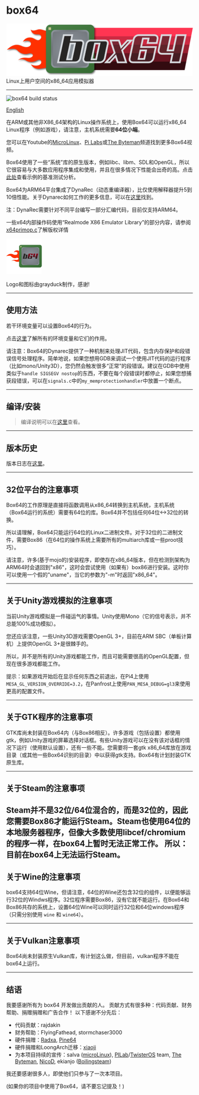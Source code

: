 # box64

![Official logo](img/Box64Logo.png "Official Logo")
Linux上用户空间的x86_64应用模拟器 

----
![box64 build status](https://app.travis-ci.com/ptitSeb/box64.svg?branch=main)

[English](README.md)

在ARM或其他非X86_64架构的Linux操作系统上，使用Box64可以运行x86_64 Linux程序（例如游戏），请注意，主机系统需要**64位小端**。

您可以在Youtube的[MicroLinux](https://www.youtube.com/channel/UCwFQAEj1lp3out4n7BeBatQ)、[Pi Labs](https://www.youtube.com/channel/UCgfQjdc5RceRlTGfuthBs7g)或[The Byteman](https://www.youtube.com/channel/UCEr8lpIJ3B5Ctc5BvcOHSnA)频道找到更多Box64视频。

Box64使用了一些“系统”库的原生版本，例如libc、libm、SDL和OpenGL，所以它很容易与大多数应用程序集成和使用，并且在很多情况下性能会出奇的高。点击[此处](https://box86.org/index.php/2021/06/game-performances/)查看示例的基准测试分析。

Box64为ARM64平台集成了DynaRec（动态重编译器），比仅使用解释器提升5到10倍性能。关于Dynarec如何工作的更多信息，可以在[这里](https://box86.org/2021/07/inner-workings-a-high%e2%80%91level-view-of-box86-and-a-low%e2%80%91level-view-of-the-dynarec/)找到。

注：DynaRec需要针对不同平台编写一部分汇编代码，目前仅支持ARM64。

一些x64内部操作码使用“Realmode X86 Emulator Library”的部分内容，请参阅[x64primop.c](../src/emu/x64primop.c)了解版权详情 

<img src="img/Box64Icon.png" width="96" height="96">

Logo和图标由grayduck制作，感谢!

----

使用方法
----

若干环境变量可以设置Box64的行为。

点击[这里](USAGE.md)了解所有的环境变量和它们的作用。

请注意：Box64的Dynarec提供了一种机制来处理JIT代码，包含内存保护和段错误信号处理程序。简单地说，如果您想用GDB来调试一个使用JIT代码的运行程序（比如mono/Unity3D），您仍然会触发很多“正常”的段错误。建议在GDB中使用类似于`handle SIGSEGV nostop`的东西，不要在每个段错误时都停止，如果您想捕获段错误，可以在`signals.c`中的`my_memprotectionhandler`中放置一个断点。

----

编译/安装
----
> 编译说明可以在[这里](COMPILE.md)查看。  

----

版本历史
----

版本日志在[这里](CHANGELOG.md)。

----

32位平台的注意事项
----

Box64的工作原理是直接将函数调用从x86_64转换到主机系统，主机系统（Box64运行的系统）需要有64位的库。Box64并不包括任何64位<->32位的转换。

所以请理解，Box64只能运行64位的Linux二进制文件。对于32位的二进制文件，需要Box86（在64位的操作系统上需要所有的multiarch库或一些proot技巧）。

请注意，许多(基于mojo的)安装程序，即使存在x86_64版本，但在检测到架构为ARM64时会退回到"x86"，这时会尝试使用（如果有）box86进行安装。这时你可以使用一个假的"uname"，当它的参数为"-m"时返回"x86_64"。

----

关于Unity游戏模拟的注意事项
----

当前Unity游戏模拟是一件碰运气的事情。Unity使用Mono（它的信号表示，并不总能100%成功模拟）。

您还应该注意，一些Unity3D游戏需要OpenGL 3+，目前在ARM SBC（单板计算机）上提供OpenGL 3+是很棘手的。

所以，并不是所有的Unity游戏都能工作，而且可能需要很高的OpenGL配置，但现在很多游戏都能工作。

提示：如果游戏开始后在显示任何东西之前退出，在Pi4上使用`MESA_GL_VERSION_OVERRIDE=3.2`，在Panfrost上使用`PAN_MESA_DEBUG=gl3`来使用更高的配置文件。

----

关于GTK程序的注意事项
----

GTK库尚未封装在Box64内（与Box86相反）。许多游戏（包括设置）都使用gtk，例如Unity游戏的屏幕选择对话框。有些Unity游戏可以在没有该对话框的情况下运行（使用默认设置），还有一些不能。您需要将一套gtk x86_64库放在游戏目录（或其他一些Box64识别的目录）中以获得gtk支持。Box64有计划封装GTK原生库。 

----

关于Steam的注意事项
----

Steam并不是32位/64位混合的，而是32位的，因此您需要Box86才能运行Steam。Steam也使用64位的本地服务器程序，但像大多数使用libcef/chromium的程序一样，在box64上暂时无法正常工作。
所以：目前在box64上无法运行Steam。
----

关于Wine的注意事项
----

box64支持64位Wine，但请注意，64位的Wine还包含32位的组件，以便能够运行32位的Windws程序。32位程序需要Box86，没有它就不能运行。在Box64和Box86共存的系统上，设置64位Wine可以同时运行32位和64位windows程序（只需分别使用 `wine` 和 `wine64`）。

----

关于Vulkan注意事项
----

Box64尚未封装原生Vulkan库，有计划这么做，但目前，vulkan程序不能在box64上运行。

----

结语
----

我要感谢所有为 box64 开发做出贡献的人。
贡献方式有很多种：代码贡献、财务帮助、捐赠捐赠和广告合作！
以下感谢不分先后： 
 * 代码贡献：rajdakin
 * 财务帮助：FlyingFathead, stormchaser3000
 * 硬件捐赠：[Radxa](https://rockpi.org/), [Pine64](https://www.pine64.org/)
 * 硬件捐赠和LoongArch迁移：[xiaoji](https://www.linuxgame.cn)
 * 为本项目持续的宣传：salva ([microLinux](https://www.youtube.com/channel/UCwFQAEj1lp3out4n7BeBatQ)), [PILab](https://www.youtube.com/channel/UCgfQjdc5RceRlTGfuthBs7g)/[TwisterOS](https://twisteros.com/) team, [The Byteman](https://www.youtube.com/channel/UCEr8lpIJ3B5Ctc5BvcOHSnA), [NicoD](https://www.youtube.com/channel/UCpv7NFr0-9AB5xoklh3Snhg), ekianjo ([Boilingsteam](https://boilingsteam.com/))

我还要感谢很多人，即使他们只参与了一次本项目。

(如果你的项目中使用了Box64，请不要忘记提及！)
